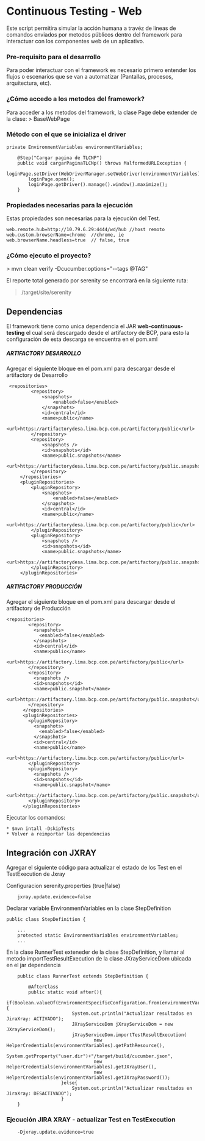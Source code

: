 <h1>Continuous Testing - Web</h1>

Este script permitira simular la acción humana a travéz de 
lineas de comandos enviados por metodos públicos dentro del 
framework para interactuar con los componentes web de un aplicativo.

<h3>Pre-requisito para el desarrollo</h3>
Para poder interactuar con el framework es necesario primero entender los flujos o escenarios que se van a automatizar
(Pantallas, procesos, arquitectura, etc). 

<h3>¿Cómo accedo a los metodos del framework?</h3>
Para acceder a los metodos del framework, la clase Page debe extender de la clase:
> BaseWebPage

<h3>Método con el que se inicializa el driver</h3>

```
private EnvironmentVariables environmentVariables;

    @Step("Cargar pagina de TLCNP")
    public void cargarPaginaTLCNp() throws MalformedURLException {
        loginPage.setDriver(WebDriverManager.setWebDriver(environmentVariables));
        loginPage.open();
        loginPage.getDriver().manage().window().maximize();
    }
```

<h3>Propiedades necesarias para la ejecución</h3>
Estas propiedades son necesarias para la ejecución del Test.

```
web.remote.hub=http://10.79.6.29:4444/wd/hub //host remoto
web.custom.browserName=chrome  //chrome, ie
web.browserName.headless=true  // false, true
```

<h3>¿Cómo ejecuto el proyecto?</h3>
> mvn clean verify -Dcucumber.options="--tags @TAG"


El reporte total generado por serenity se encontrará en la siguiente ruta:
> /target/site/serenity

<h2>Dependencias</h2>
El framework tiene como unica dependencia el JAR <b>web-continuous-testing</b> el cual será descargado
desde el artifactory de BCP, para esto la configuración de esta descarga se encuentra en el pom.xml

<h5>ARTIFACTORY DESARROLLO</h5>
Agregar el siguiente bloque en el pom.xml para descargar desde el artifactory de Desarrollo

```  
 <repositories>
         <repository>
             <snapshots>
                 <enabled>false</enabled>
             </snapshots>
             <id>central</id>
             <name>public</name>
             <url>https://artifactorydesa.lima.bcp.com.pe/artifactory/public</url>
         </repository>
         <repository>
             <snapshots />
             <id>snapshots</id>
             <name>public.snapshots</name>
             <url>https://artifactorydesa.lima.bcp.com.pe/artifactory/public.snapshots</url>
         </repository>
     </repositories>
     <pluginRepositories>
         <pluginRepository>
             <snapshots>
                 <enabled>false</enabled>
             </snapshots>
             <id>central</id>
             <name>public</name>
             <url>https://artifactorydesa.lima.bcp.com.pe/artifactory/public</url>
         </pluginRepository>
         <pluginRepository>
             <snapshots />
             <id>snapshots</id>
             <name>public.snapshots</name>
             <url>https://artifactorydesa.lima.bcp.com.pe/artifactory/public.snapshots</url>
         </pluginRepository>
     </pluginRepositories>
```

<h5>ARTIFACTORY PRODUCCIÓN</h5>
Agregar el siguiente bloque en el pom.xml para descargar desde el artifactory de Producción

```  
<repositories>
        <repository>
          <snapshots>
            <enabled>false</enabled>
          </snapshots>
          <id>central</id>
          <name>public</name>
          <url>https://artifactory.lima.bcp.com.pe/artifactory/public</url>
        </repository>
        <repository>
          <snapshots />
          <id>snapshots</id>
          <name>public.snapshot</name>
          <url>https://artifactory.lima.bcp.com.pe/artifactory/public.snapshot</url>
        </repository>
      </repositories>
      <pluginRepositories>
        <pluginRepository>
          <snapshots>
            <enabled>false</enabled>
          </snapshots>
          <id>central</id>
          <name>public</name>
          <url>https://artifactory.lima.bcp.com.pe/artifactory/public</url>
        </pluginRepository>
        <pluginRepository>
          <snapshots />
          <id>snapshots</id>
          <name>public.snapshot</name>
          <url>https://artifactory.lima.bcp.com.pe/artifactory/public.snapshot</url>
        </pluginRepository>
      </pluginRepositories>
```

Ejecutar los comandos:
    
    * $mvn intall -DskipTests
    * Volver a reimportar las dependencias   

## Integración con JXRAY

Agregar el siguiente código para actualizar el estado de los Test en 
el TestExecution de Jxray

Configuracion serenity.properties (true|false)

``` 
    jxray.update.evidence=false
``` 

Declarar variable EnvironmentVariables en la clase StepDefinition

``` 
public class StepDefinition {

    ...
    protected static EnvironmentVariables environmentVariables;
    ...

``` 
  
En la clase RunnerTest exteneder de la clase StepDefinition, y llamar al metodo importTestResultExecution
de la clase JXrayServiceDom ubicada en el jar dependencia

```  
    public class RunnerTest extends StepDefinition {
    
        @AfterClass
        public static void after(){
             if(Boolean.valueOf(EnvironmentSpecificConfiguration.from(environmentVariables).getProperty("jxray.update.evidence"))){
                        System.out.println("Actualizar resultados en JiraXray: ACTIVADO");
                        JXrayServiceDom jXrayServiceDom = new JXrayServiceDom();
                        jXrayServiceDom.importTestResultExecution(
                                new HelperCredentials(environmentVariables).getPathResource(),
                                System.getProperty("user.dir")+"/target/build/cucumber.json",
                                new HelperCredentials(environmentVariables).getJXrayUser(),
                                new HelperCredentials(environmentVariables).getJXrayPassword());
                    }else{
                        System.out.println("Actualizar resultados en JiraXray: DESACTIVADO");
                    }
    }
```

### Ejecución JIRA XRAY - actualizar Test en TestExecution

```  
    -Djxray.update.evidence=true
```